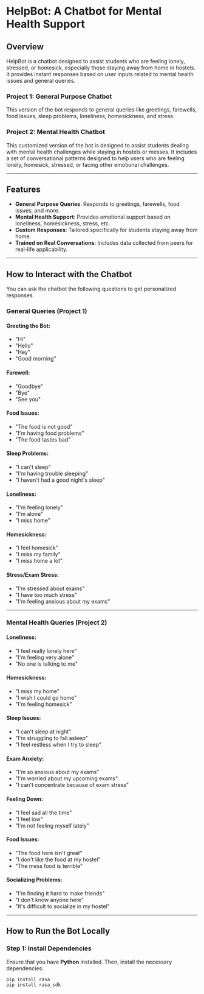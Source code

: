 # HelpBot: A Chatbot for Mental Health Support

## Overview

HelpBot is a chatbot designed to assist students who are feeling lonely, stressed, or homesick, especially those staying away from home in hostels. It provides instant responses based on user inputs related to mental health issues and general queries.

### Project 1: General Purpose Chatbot
This version of the bot responds to general queries like greetings, farewells, food issues, sleep problems, loneliness, homesickness, and stress.

### Project 2: Mental Health Chatbot
This customized version of the bot is designed to assist students dealing with mental health challenges while staying in hostels or messes. It includes a set of conversational patterns designed to help users who are feeling lonely, homesick, stressed, or facing other emotional challenges.

---

## Features

- **General Purpose Queries**: Responds to greetings, farewells, food issues, and more.
- **Mental Health Support**: Provides emotional support based on loneliness, homesickness, stress, etc.
- **Custom Responses**: Tailored specifically for students staying away from home.
- **Trained on Real Conversations**: Includes data collected from peers for real-life applicability.

---

## How to Interact with the Chatbot

You can ask the chatbot the following questions to get personalized responses.

### **General Queries (Project 1)**

#### **Greeting the Bot:**
- "Hi"
- "Hello"
- "Hey"
- "Good morning"

#### **Farewell:**
- "Goodbye"
- "Bye"
- "See you"

#### **Food Issues:**
- "The food is not good"
- "I'm having food problems"
- "The food tastes bad"

#### **Sleep Problems:**
- "I can't sleep"
- "I'm having trouble sleeping"
- "I haven't had a good night's sleep"

#### **Loneliness:**
- "I'm feeling lonely"
- "I'm alone"
- "I miss home"

#### **Homesickness:**
- "I feel homesick"
- "I miss my family"
- "I miss home a lot"

#### **Stress/Exam Stress:**
- "I'm stressed about exams"
- "I have too much stress"
- "I'm feeling anxious about my exams"

---

### **Mental Health Queries (Project 2)**

#### **Loneliness:**
- "I feel really lonely here"
- "I'm feeling very alone"
- "No one is talking to me"

#### **Homesickness:**
- "I miss my home"
- "I wish I could go home"
- "I'm feeling homesick"

#### **Sleep Issues:**
- "I can't sleep at night"
- "I'm struggling to fall asleep"
- "I feel restless when I try to sleep"

#### **Exam Anxiety:**
- "I'm so anxious about my exams"
- "I'm worried about my upcoming exams"
- "I can't concentrate because of exam stress"

#### **Feeling Down:**
- "I feel sad all the time"
- "I feel low"
- "I'm not feeling myself lately"

#### **Food Issues:**
- "The food here isn't great"
- "I don't like the food at my hostel"
- "The mess food is terrible"

#### **Socializing Problems:**
- "I'm finding it hard to make friends"
- "I don't know anyone here"
- "It's difficult to socialize in my hostel"

---

## How to Run the Bot Locally

### Step 1: Install Dependencies

Ensure that you have **Python** installed. Then, install the necessary dependencies:

```bash
pip install rasa
pip install rasa_sdk
